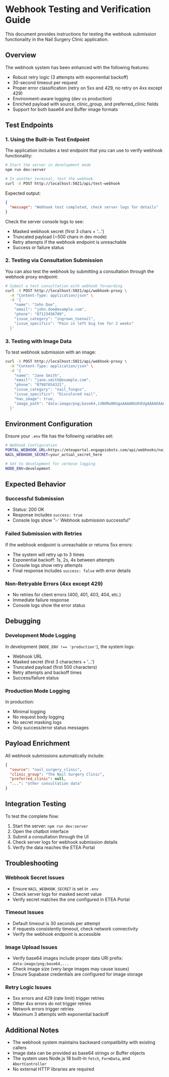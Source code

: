 # Webhook Testing and Verification Guide

This document provides instructions for testing the webhook submission functionality in the Nail Surgery Clinic application.

## Overview

The webhook system has been enhanced with the following features:
- Robust retry logic (3 attempts with exponential backoff)
- 30-second timeout per request
- Proper error classification (retry on 5xx and 429, no retry on 4xx except 429)
- Environment-aware logging (dev vs production)
- Enriched payload with source, clinic_group, and preferred_clinic fields
- Support for both base64 and Buffer image formats

## Test Endpoints

### 1. Using the Built-in Test Endpoint

The application includes a test endpoint that you can use to verify webhook functionality:

```bash
# Start the server in development mode
npm run dev:server

# In another terminal, test the webhook
curl -X POST http://localhost:5021/api/test-webhook
```

Expected output:
```json
{
  "message": "Webhook test completed, check server logs for details"
}
```

Check the server console logs to see:
- Masked webhook secret (first 3 chars + '…')
- Truncated payload (~500 chars in dev mode)
- Retry attempts if the webhook endpoint is unreachable
- Success or failure status

### 2. Testing via Consultation Submission

You can also test the webhook by submitting a consultation through the webhook proxy endpoint:

```bash
# Submit a test consultation with webhook forwarding
curl -X POST http://localhost:5021/api/webhook-proxy \
  -H "Content-Type: application/json" \
  -d '{
    "name": "John Doe",
    "email": "john.doe@example.com",
    "phone": "07123456789",
    "issue_category": "ingrown_toenail",
    "issue_specifics": "Pain in left big toe for 2 weeks"
  }'
```

### 3. Testing with Image Data

To test webhook submission with an image:

```bash
curl -X POST http://localhost:5021/api/webhook-proxy \
  -H "Content-Type: application/json" \
  -d '{
    "name": "Jane Smith",
    "email": "jane.smith@example.com",
    "phone": "07987654321",
    "issue_category": "nail_fungus",
    "issue_specifics": "Discolored nail",
    "has_image": true,
    "image_path": "data:image/png;base64,iVBORw0KGgoAAAANSUhEUgAAAAEAAAABCAYAAAAfFcSJAAAADUlEQVR42mNk+M9QDwADhgGAWjR9awAAAABJRU5ErkJggg=="
  }'
```

## Environment Configuration

Ensure your `.env` file has the following variables set:

```bash
# Webhook Configuration
PORTAL_WEBHOOK_URL=https://eteaportal.engageiobots.com/api/webhooks/nailsurgery
NAIL_WEBHOOK_SECRET=your_actual_secret_here

# Set to development for verbose logging
NODE_ENV=development
```

## Expected Behavior

### Successful Submission
- Status: 200 OK
- Response includes `success: true`
- Console logs show "✅ Webhook submission successful"

### Failed Submission with Retries
If the webhook endpoint is unreachable or returns 5xx errors:
- The system will retry up to 3 times
- Exponential backoff: 1s, 2s, 4s between attempts
- Console logs show retry attempts
- Final response includes `success: false` with error details

### Non-Retryable Errors (4xx except 429)
- No retries for client errors (400, 401, 403, 404, etc.)
- Immediate failure response
- Console logs show the error status

## Debugging

### Development Mode Logging
In development (`NODE_ENV !== 'production'`), the system logs:
- Webhook URL
- Masked secret (first 3 characters + '…')
- Truncated payload (first 500 characters)
- Retry attempts and backoff times
- Success/failure status

### Production Mode Logging
In production:
- Minimal logging
- No request body logging
- No secret masking logs
- Only success/error status messages

## Payload Enrichment

All webhook submissions automatically include:
```json
{
  "source": "nail_surgery_clinic",
  "clinic_group": "The Nail Surgery Clinic",
  "preferred_clinic": null,
  "...": "other consultation data"
}
```

## Integration Testing

To test the complete flow:

1. Start the server: `npm run dev:server`
2. Open the chatbot interface
3. Submit a consultation through the UI
4. Check server logs for webhook submission details
5. Verify the data reaches the ETEA Portal

## Troubleshooting

### Webhook Secret Issues
- Ensure `NAIL_WEBHOOK_SECRET` is set in `.env`
- Check server logs for masked secret value
- Verify secret matches the one configured in ETEA Portal

### Timeout Issues
- Default timeout is 30 seconds per attempt
- If requests consistently timeout, check network connectivity
- Verify the webhook endpoint is accessible

### Image Upload Issues
- Verify base64 images include proper data URI prefix: `data:image/png;base64,...`
- Check image size (very large images may cause issues)
- Ensure Supabase credentials are configured for image storage

### Retry Logic Issues
- 5xx errors and 429 (rate limit) trigger retries
- Other 4xx errors do not trigger retries
- Network errors trigger retries
- Maximum 3 attempts with exponential backoff

## Additional Notes

- The webhook system maintains backward compatibility with existing callers
- Image data can be provided as base64 strings or Buffer objects
- The system uses Node.js 18 built-in `fetch`, `FormData`, and `AbortController`
- No external HTTP libraries are required
